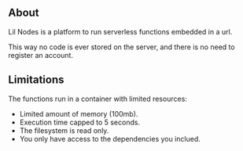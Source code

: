## About

Lil Nodes is a platform to run serverless functions embedded in a url.

This way no code is ever stored on the server, and there is no need to register an account.

## Limitations

The functions run in a container with limited resources:

- Limited amount of memory (100mb).
- Execution time capped to 5 seconds.
- The filesystem is read only.
- You only have access to the dependencies you inclued.